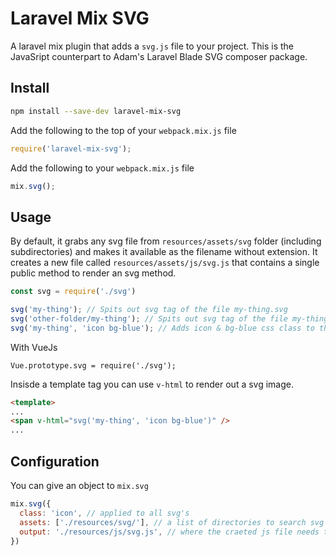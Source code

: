 # Laravel Mix SVG

A laravel mix plugin that adds a `svg.js` file to your project. This is the JavaSript counterpart to Adam's Laravel Blade SVG composer package.

## Install

```bash
npm install --save-dev laravel-mix-svg
```

Add the following to the top of your `webpack.mix.js` file
```javascript
require('laravel-mix-svg');
```

Add the following to your `webpack.mix.js` file
```javascript
mix.svg();
```

## Usage

By default, it grabs any svg file from `resources/assets/svg` folder (including subdirectories) and makes it available as the filename without extension.
It creates a new file called `resources/assets/js/svg.js` that contains a single public method to render an svg method.

```javascript
const svg = require('./svg')

svg('my-thing'); // Spits out svg tag of the file my-thing.svg
svg('other-folder/my-thing'); // Spits out svg tag of the file my-thing.svg inside the other-folder.
svg('my-thing', 'icon bg-blue'); // Adds icon & bg-blue css class to the svg.
```

With VueJs

```
Vue.prototype.svg = require('./svg');
```

Insisde a template tag you can use `v-html` to render out a svg image.
```html
<template>
...
<span v-html="svg('my-thing', 'icon bg-blue')" />
...
```

## Configuration

You can give an object to `mix.svg` 

```javascript
mix.svg({
  class: 'icon', // applied to all svg's
  assets: ['./resources/svg/'], // a list of directories to search svg images
  output: './resources/js/svg.js', // where the craeted js file needs to go
})
```
